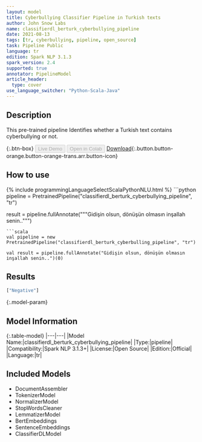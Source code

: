 ```yaml
---
layout: model
title: Cyberbullying Classifier Pipeline in Turkish texts
author: John Snow Labs
name: classifierdl_berturk_cyberbullying_pipeline
date: 2021-08-13
tags: [tr, cyberbullying, pipeline, open_source]
task: Pipeline Public
language: tr
edition: Spark NLP 3.1.3
spark_version: 2.4
supported: true
annotator: PipelineModel
article_header:
  type: cover
use_language_switcher: "Python-Scala-Java"
---
```


## Description

This pre-trained pipeline Identifies whether a Turkish text contains cyberbullying or not.

{:.btn-box}
<button class="button button-orange" disabled>Live Demo</button>
<button class="button button-orange" disabled>Open in Colab</button>
[Download](https://s3.amazonaws.com/auxdata.johnsnowlabs.com/public/models/classifierdl_berturk_cyberbullying_pipeline_tr_3.1.3_2.4_1628848526053.zip){:.button.button-orange.button-orange-trans.arr.button-icon}

## How to use



<div class="tabs-box" markdown="1">
{% include programmingLanguageSelectScalaPythonNLU.html %}
```python
pipeline = PretrainedPipeline("classifierdl_berturk_cyberbullying_pipeline", "tr")

result = pipeline.fullAnnotate("""Gidişin olsun, dönüşün olmasın inşallah senin..""")
```
```scala
val pipeline = new PretrainedPipeline("classifierdl_berturk_cyberbulling_pipeline", "tr")

val result = pipeline.fullAnnotate("Gidişin olsun, dönüşün olmasın inşallah senin..")(0)

```
</div>

## Results

```bash
["Negative"]
```

{:.model-param}
## Model Information

{:.table-model}
|---|---|
|Model Name:|classifierdl_berturk_cyberbullying_pipeline|
|Type:|pipeline|
|Compatibility:|Spark NLP 3.1.3+|
|License:|Open Source|
|Edition:|Official|
|Language:|tr|

## Included Models

- DocumentAssembler
- TokenizerModel
- NormalizerModel
- StopWordsCleaner
- LemmatizerModel
- BertEmbeddings
- SentenceEmbeddings
- ClassifierDLModel